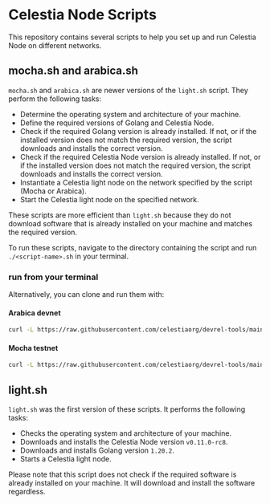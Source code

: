 # Celestia Node Scripts

This repository contains several scripts to help you set up and run Celestia Node on different networks.

## mocha.sh and arabica.sh

`mocha.sh` and `arabica.sh` are newer versions of the `light.sh` script. They perform the following tasks:

- Determine the operating system and architecture of your machine.
- Define the required versions of Golang and Celestia Node.
- Check if the required Golang version is already installed. If not, or if the installed version does not match the required version, the script downloads and installs the correct version.
- Check if the required Celestia Node version is already installed. If not, or if the installed version does not match the required version, the script downloads and installs the correct version.
- Instantiate a Celestia light node on the network specified by the script (Mocha or Arabica).
- Start the Celestia light node on the specified network.

These scripts are more efficient than `light.sh` because they do not download software that is already installed on your machine and matches the required version.

To run these scripts, navigate to the directory containing the script and run `./<script-name>.sh` in your terminal.

### run from your terminal

Alternatively, you can clone and run them with:

#### Arabica devnet

```bash
curl -L https://raw.githubusercontent.com/celestiaorg/devrel-tools/main/celestia-node/arabica.sh | bash
```

#### Mocha testnet

```bash
curl -L https://raw.githubusercontent.com/celestiaorg/devrel-tools/main/celestia-node/mocha.sh | bash
```

## light.sh

`light.sh` was the first version of these scripts. It performs the following tasks:

- Checks the operating system and architecture of your machine.
- Downloads and installs the Celestia Node version `v0.11.0-rc8`.
- Downloads and installs Golang version `1.20.2`.
- Starts a Celestia light node.

Please note that this script does not check if the required software is already installed on your machine. It will download and install the software regardless.
